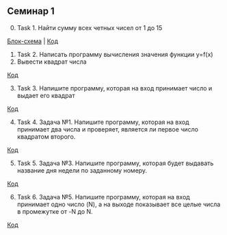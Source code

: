 ## Семинар 1
0. Task 1. Найти сумму всех четных чисел от 1 до 15

[Блок-схема](Task1/diagram.drawio.png) | [Код](Task1/Program.cs)

1. Task 2. Написать программу вычисления значения функции y=f(x)
2. Вывести квадрат числа

[Код](Task2/Program.cs)

3. Task 3. Напишите программу, которая на вход принимает число и выдает его квадрат

[Код](Task3/Program.cs)

4. Task 4. Задача №1. Напишите программу, которая на вход принимает два числа и проверяет, является ли первое число квадратом второго.

[Код](Task4/Program.cs)

5. Task 5. Задача №3. Напишите программу, которая будет выдавать название дня недели по заданному номеру.

[Код](Task5/Program.cs)

6. Task 6. Задача №5. Напишите программу, которая на вход принимает одно число (N), а на выходе показывает все целые числа в промежутке от -N до N.

[Код](Task6/Program.cs)
